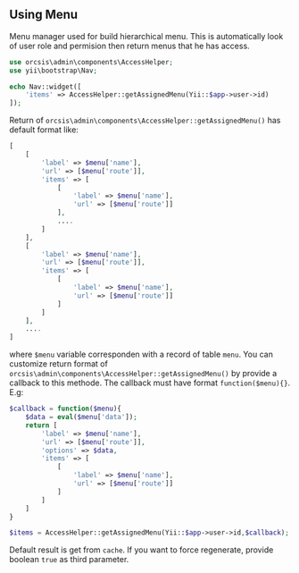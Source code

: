 Using Menu
----------

Menu manager used for build hierarchical menu. This is automatically look of user 
role and permision then return menus that he has access.

```php
use orcsis\admin\components\AccessHelper;
use yii\bootstrap\Nav;

echo Nav::widget([
    'items' => AccessHelper::getAssignedMenu(Yii::$app->user->id)
]);

```
Return of `orcsis\admin\components\AccessHelper::getAssignedMenu()` has default format like:
```php
[
    [
        'label' => $menu['name'], 
        'url' => [$menu['route']],
        'items' => [
			[
				'label' => $menu['name'], 
				'url' => [$menu['route']]
            ],
            ....
        ]
    ],
    [
        'label' => $menu['name'], 
        'url' => [$menu['route']],
        'items' => [
			[
				'label' => $menu['name'], 
				'url' => [$menu['route']]
            ]
        ]
    ],
    ....
]
```
where `$menu` variable corresponden with a record of table `menu`. You can customize 
return format of `orcsis\admin\components\AccessHelper::getAssignedMenu()` by provide a callback to this methode.
The callback must have format `function($menu){}`. E.g:
```php
$callback = function($menu){
    $data = eval($menu['data']);
    return [
        'label' => $menu['name'], 
        'url' => [$menu['route']],
        'options' => $data,
        'items' => [
			[
				'label' => $menu['name'], 
				'url' => [$menu['route']]
            ]
        ]
    ]
}

$items = AccessHelper::getAssignedMenu(Yii::$app->user->id,$callback);
```
Default result is get from `cache`. If you want to force regenerate, provide boolean `true` as third parameter.